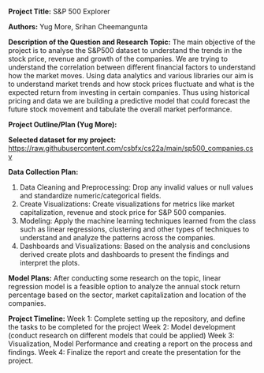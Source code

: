 **Project Title:** S&P 500 Explorer

**Authors:** Yug More, Srihan Cheemangunta

**Description of the Question and Research Topic:**
The main objective of the project is to analyse the S&P500 dataset to understand the trends in the stock price, revenue and growth of the companies. We are trying to understand the correlation between different financial factors to understand how the market moves. Using data analytics and various libraries our aim is to understand market trends and how stock prices fluctuate and what is the expected return from investing in certain companies. Thus using historical pricing and data we are building a predictive model that could forecast the future stock movement and tabulate the overall market performance. 

**Project Outline/Plan (Yug More):**

**Selected dataset for my project:** https://raw.githubusercontent.com/csbfx/cs22a/main/sp500_companies.csv

**Data Collection Plan:**
1. Data Cleaning and Preprocessing: Drop any invalid values or null values and standardize numeric/categorical fields.
2. Create Visualizations: Create visualizations for metrics like market capitalization, revenue and stock price for S&P 500 companies.
3. Modeling: Apply the machine learning techniques learned from the class such as linear regressions, clustering and other types of techniques to understand and analyze the patterns across
the companies.
5. Dashboards and Visualizations: Based on the analysis and conclusions derived create plots and dashboards to present the findings and interpret the plots.

**Model Plans:**
After conducting some research on the topic, linear regression model is a feasible option to analyze the annual stock return percentage based on the sector, market capitalization and location of the companies.  
  
**Project Timeline:**
Week 1: Complete setting up the repository, and define the tasks to be completed for the project
Week 2: Model development (conduct research on different models that could be applied)
Week 3: Visualization, Model Performance and creating a report on the process and findings.
Week 4: Finalize the report and create the presentation for the project.









